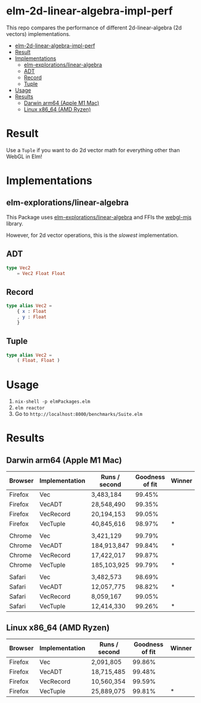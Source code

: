 # elm-2d-linear-algebra-impl-perf

This repo compares the performance of different 2d-linear-algebra (2d vectors) implementations.

- [elm-2d-linear-algebra-impl-perf](#elm-2d-linear-algebra-impl-perf)
- [Result](#result)
- [Implementations](#implementations)
  - [elm-explorations/linear-algebra](#elm-explorationslinear-algebra)
  - [ADT](#adt)
  - [Record](#record)
  - [Tuple](#tuple)
- [Usage](#usage)
- [Results](#results)
  - [Darwin arm64 (Apple M1 Mac)](#darwin-arm64-apple-m1-mac)
  - [Linux x86_64 (AMD Ryzen)](#linux-x86_64-amd-ryzen)


# Result

Use a `Tuple` if you want to do 2d vector math for everything other than WebGL in Elm!

# Implementations

## elm-explorations/linear-algebra

This Package uses [elm-explorations/linear-algebra](https://package.elm-lang.org/packages/elm-explorations/linear-algebra/latest/) and FFIs the [webgl-mjs](https://code.google.com/archive/p/webgl-mjs/) library.

However, for 2d vector operations, this is the _slowest_ implementation.

## ADT

```elm
type Vec2
    = Vec2 Float Float
```

## Record 

```elm
type alias Vec2 =
    { x : Float
    , y : Float
    }
```

## Tuple

```elm
type alias Vec2 =
    ( Float, Float )
```

# Usage

1. `nix-shell -p elmPackages.elm`
2. `elm reactor`
3. Go to `http://localhost:8000/benchmarks/Suite.elm`


# Results

## Darwin arm64 (Apple M1 Mac)

| Browser | Implementation | Runs / second | Goodness of fit | Winner |
| ------- | -------------- | ------------- | --------------- | ------ |
| Firefox | Vec            | 3,483,184     | 99.45%          |        |
| Firefox | VecADT         | 28,548,490    | 99.35%          |        |
| Firefox | VecRecord      | 20,194,153    | 99.05%          |        |
| Firefox | VecTuple       | 40,845,616    | 98.97%          | *      |
|         |                |               |                 |        |
| Chrome  | Vec            | 3,421,129     | 99.79%          |        |
| Chrome  | VecADT         | 184,913,847   | 99.84%          | *      |
| Chrome  | VecRecord      | 17,422,017    | 99.87%          |        |
| Chrome  | VecTuple       | 185,103,925   | 99.79%          | *      |
|         |                |               |                 |        |
| Safari  | Vec            | 3,482,573     | 98.69%          |        |
| Safari  | VecADT         | 12,057,775    | 98.82%          | *      |
| Safari  | VecRecord      | 8,059,167     | 99.05%          |        |
| Safari  | VecTuple       | 12,414,330    | 99.26%          | *      |

## Linux x86_64 (AMD Ryzen)

| Browser | Implementation | Runs / second | Goodness of fit | Winner |
| ------- | -------------- | ------------- | --------------- | ------ |
| Firefox | Vec            | 2,091,805     | 99.86%          |        |
| Firefox | VecADT         | 18,715,485    | 99.48%          |        |
| Firefox | VecRecord      | 10,560,354    | 99.59%          |        |
| Firefox | VecTuple       | 25,889,075    | 99.81%          | *      |
